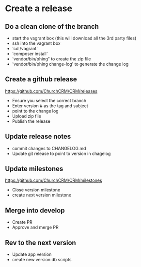 # Create a release

## Do a clean clone of the branch 
 * start the vagrant box (this will download all the 3rd party files)
 * ssh into the vagrant box
 * 'cd /vagrant'
 * 'composer install'
 * 'vendor/bin/phing" to create the zip file
 * 'vendor/bin/phing change-log' to generate the change log

##  Create a github release   

https://github.com/ChurchCRM/CRM/releases

 * Ensure you select the correct branch
 * Enter version # as the tag and subject 
 * point to the change log 
 * Upload zip file
 * Publish the release 

## Update release notes 
 
 * commit changes to CHANGELOG.md
 * Update git release to point to version in chagelog

## Update milestones

https://github.com/ChurchCRM/CRM/milestones

 * Close version milestone 
 * create next version milestone 
 
## Merge into develop 
 * Create PR
 * Approve and merge PR
   
## Rev to the next version 
 * Update app version 
 * create new version  db scripts 
 
 
  

